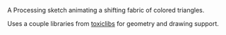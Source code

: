 A Processing sketch animating a shifting fabric of colored triangles.

Uses a couple libraries from [toxiclibs][toxiclibs] for geometry and drawing support.


[toxiclibs]: http://hg.postspectacular.com/toxiclibs/wiki/Home
